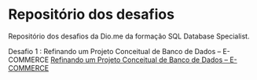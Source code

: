 # Repositório dos desafios 

Repositório dos desafios da Dio.me da formação SQL Database Specialist.

Desafio 1 : Refinando um Projeto Conceitual de Banco de Dados – E-COMMERCE 
[Refinando um Projeto Conceitual de Banco de Dados – E-COMMERCE](https://github.com/hfbricio10/sql-database-especialist/blob/main/diagrama-ecommerce.png)

